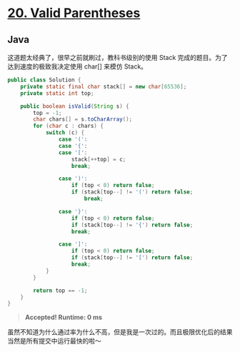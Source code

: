# [20. Valid Parentheses](https://leetcode.com/problems/valid-parentheses/)

## Java

这道题太经典了，很早之前就刷过，教科书级别的使用 Stack 完成的题目。为了达到速度的极致我决定使用 char[] 来模仿 Stack。

```java
public class Solution {
    private static final char stack[] = new char[65536];
    private static int top;

    public boolean isValid(String s) {
        top = -1;
        char chars[] = s.toCharArray();
        for (char c : chars) {
            switch (c) {
                case '(':
                case '{':
                case '[':
                    stack[++top] = c;
                    break;

                case ')':
                    if (top < 0) return false;
                    if (stack[top--] != '(') return false;
                        break;

                case '}':
                    if (top < 0) return false;
                    if (stack[top--] != '{') return false;
                    break;

                case ']':
                    if (top < 0) return false;
                    if (stack[top--] != '[') return false;
                    break;
            }
        }

        return top == -1;
    }
}
```

> **Accepted! Runtime: 0 ms**

虽然不知道为什么通过率为什么不高，但是我是一次过的。而且极限优化后的结果当然是所有提交中运行最快的啦～